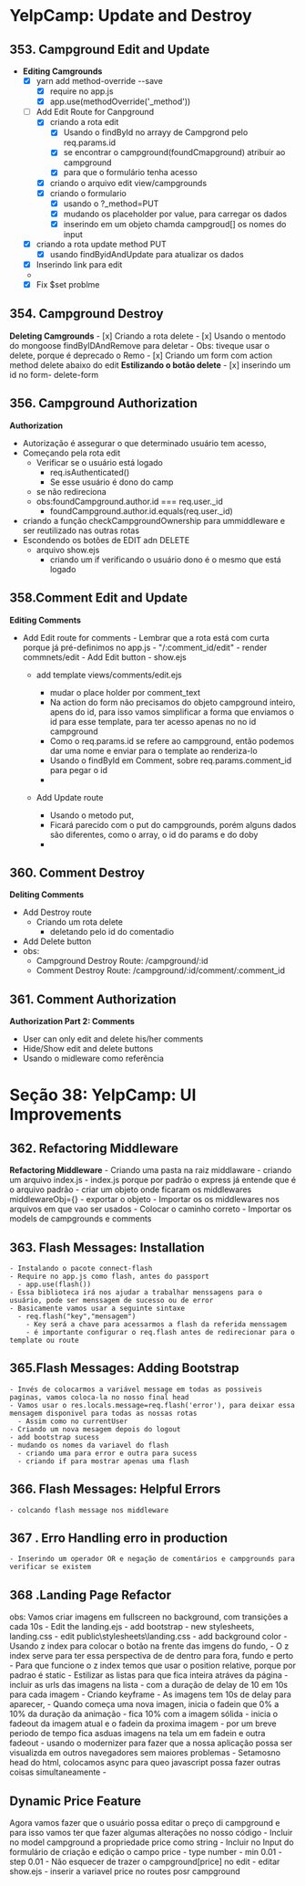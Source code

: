 ```javascript

```

# YelpCamp: Update and Destroy

## 353. Campground Edit and Update

- **Editing Camgrounds**
  - [x] yarn add method-override --save
    - [x] require no app.js
    - [x] app.use(methodOverride('\_method'))
  - [ ] Add Edit Route for Canpground
    - [x] criando a rota edit
      - [x] Usando o findById no arrayy de Campgrond pelo req.params.id
      - [x] se encontrar o campground(foundCmapground) atribuir ao campground
      - [x] para que o formulário tenha acesso
    - [x] criando o arquivo edit view/campgrounds
    - [x] criando o formulario
      - [x] usando o ?\_method=PUT
      - [x] mudando os placeholder por value, para carregar os dados
      - [x] inserindo em um objeto chamda campgroud[] os nomes do input
  - [x] criando a rota update method PUT
    - [x] usando findByidAndUpdate para atualizar os dados
  - [x] Inserindo link para edit
  -
  - [x] Fix \$set problme

## 354. Campground Destroy

**Deleting Camgrounds** - [x] Criando a rota delete - [x] Usando o mentodo do mongoose findByIDAndRemove para deletar - Obs: tiveque usar o delete, porque é deprecado o Remo - [x] Criando um form com action method delete abaixo do edit
**Estilizando o botão delete** - [x] inserindo um id no form- delete-form

## 356. Campground Authorization

**Authorization**

- Autorização é assegurar o que determinado usuário tem acesso,
- Começando pela rota edit
  - Verificar se o usuário está logado
    - req.isAuthenticated()
    - Se esse usuário é dono do camp
  - se não redireciona
  - obs:foundCampground.author.id === req.user.\_id
    - foundCampground.author.id.equals(req.user.\_id)
- criando a função checkCampgroundOwnership para ummiddleware e ser reutilizado nas outras rotas
- Escondendo os botões de EDIT adn DELETE
  - arquivo show.ejs
    - criando um if verificando o usuário dono é o mesmo que está logado

## 358.Comment Edit and Update

**Editing Comments** 
- Add Edit route for comments - Lembrar que a rota está com curta porque já pré-definimos no app.js - "/:comment_id/edit" - render commnets/edit - Add Edit button - show.ejs

    - add template views/comments/edit.ejs
        - mudar o place holder por comment_text
      - Na action do form  não precisamos do objeto campground inteiro, apens do id, para isso vamos simplificar a forma que enviamos o id para esse template, para ter acesso apenas no no id campground
      - Como o req.params.id se refere ao campground, então podemos dar uma nome e enviar para o template ao renderiza-lo
      - Usando o findById em Comment, sobre req.params.comment_id para pegar o id
      -


    - Add Update route
      - Usando o metodo put,
      - Ficará parecido com o put do campgrounds, porém alguns dados são diferentes, como o array, o id do params e do doby
      -

## 360. Comment Destroy

**Deliting Comments**
  - Add Destroy route
    - Criando um rota delete
      - deletando pelo id do comentadio
  - Add Delete button
  - obs:
    - Campground Destroy Route: /campground/:id
    - Comment Destroy Route:    /campground/:id/comment/:comment_id

## 361. Comment Authorization
**Authorization Part 2: Comments**
  - User can only edit and delete his/her comments
  - Hide/Show edit and delete buttons
  - Usando o midleware como referência

# Seção 38: YelpCamp: UI Improvements
  ## 362. Refactoring Middleware
  **Refactoring Middleware**
    - Criando uma pasta na raiz middlaware
      - criando um arquivo index.js
        - index.js porque por padrão o express já entende que é o arquivo padrão
      - criar um objeto onde ficaram os middlewares middlewareObj={}
      - exportar o objeto
      - Importar os os middlewares nos arquivos em que vao ser usados
        - Colocar o caminho correto
      - Importar os models de campgrounds e comments
  ## 363. Flash Messages: Installation
    - Instalando o pacote connect-flash
    - Require no app.js como flash, antes do passport
      - app.use(flash())  
    - Essa biblioteca irá nos ajudar a trabalhar menssagens para o usuário, pode ser menssagem de sucesso ou de error
    - Basicamente vamos usar a seguinte sintaxe
      - req.flash("key","mensagem")
        - Key será a chave para acessarmos a flash da referida menssagem
        - é importante configurar o req.flash antes de redirecionar para o template ou route

  ## 365.Flash Messages: Adding Bootstrap
    - Invés de colocarmos a variável message em todas as possiveis paginas, vamos coloca-la no nosso final head
    - Vamos usar o res.locals.message=req.flash('error'), para deixar essa mensagem disponivel para todas as nossas rotas
      - Assim como no currentUser
    - Criando um nova mesagem depois do logout
    - add bootstrap sucess
    - mudando os nomes da variavel do flash
      - criando uma para error e outra para sucess
      - criando if para mostrar apenas uma flash

  ## 366. Flash Messages: Helpful Errors
    - colcando flash message nos middleware
  
  ## 367 . Erro Handling erro in production
    - Inserindo um operador OR e negação de comentários e campgrounds para verificar se existem
  ## 368 .Landing Page Refactor
  obs: Vamos criar imagens em fullscreen no background, com transições a cada 10s
    - Edit the landing.ejs 
      - add bootstrap
      - new stylesheets, landing.css
    - edit public\stylesheets\landing.css
      - add background color
      -  Usando z index para colocar o botão na frente das imgens do fundo,
         -  O z index serve para ter essa perspectiva de de dentro para fora, fundo e perto
      - Para que funcione o z index temos que usar o position relative, porque por padrao é static
      - Estilizar as listas para que fica inteira atráves da página
      - incluir as urls das imagens na lista
        -  com a duração de delay de 10 em 10s para cada imagem
     - Criando keyframe
       - As imagens tem 10s de delay para aparecer,
       - Quando começa uma nova imagen, inicia o fadein que 0% a 10% da duração da animação
       - fica 10% com a imagem sólida
       - inicia o fadeout da imagem atual e o fadein da proxima imagem
       - por um breve periodo de tempo fica asduas imagens na tela um em fadein e outra fadeout
     - usando o modernizer para fazer que a nossa aplicação possa ser visualizda em outros navegadores sem maiores problemas
       - Setamosno head do html, colocamos async para queo javascript possa fazer outras coisas simultaneamente
       - 
  ## Dynamic Price Feature
  Agora vamos fazer que o usuário possa editar o preço di campground e para isso vamos ter que fazer algumas alterações no nosso código
      -  Incluir no model campground a propriedade price como string
      -  Incluir no Input do formulário de criação e edição o campo price
         -  type number
         -  min 0.01 
         -  step 0.01
      - Não esquecer de trazer o campground[price] no edit
      - editar show.ejs
      - inserir a variavel price no routes posr campground







  